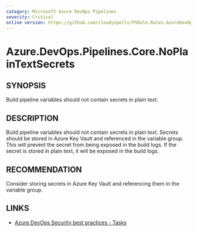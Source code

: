 ```yaml
---
category: Microsoft Azure DevOps Pipelines
severity: Critical
online version: https://github.com/cloudyspells/PSRule.Rules.AzureDevOps/blob/main/src/PSRule.Rules.AzureDevOps/en/Azure.DevOps.Pipelines.Core.NoPlainTextSecrets.md
---
```


# Azure.DevOps.Pipelines.Core.NoPlainTextSecrets

## SYNOPSIS

Build pipeline variables should not contain secrets in plain text.

## DESCRIPTION

Build pipeline variables should not contain secrets in plain text. Secrets should be
stored in Azure Key Vault and referenced in the variable group. This will prevent the
secret from being exposed in the build logs. If the secret is stored in plain text, it
will be exposed in the build logs.

## RECOMMENDATION

Consider storing secrets in Azure Key Vault and referencing them in the variable group.

## LINKS

- [Azure DevOps Security best practices - Tasks](https://learn.microsoft.com/en-us/azure/devops/organizations/security/security-best-practices?view=azure-devops#tasks)
